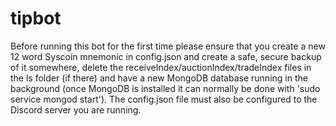 # tipbot

Before running this bot for the first time please ensure that you create a new
12 word Syscoin mnemonic in config.json and create a safe, secure backup of it somewhere,
delete the receiveIndex/auctionIndex/tradeIndex files in the ls folder (if there) and have a new MongoDB database 
running in the background (once MongoDB is installed it can normally be done with 'sudo service mongod start').
The config.json file must also be configured to the Discord server you are running.
